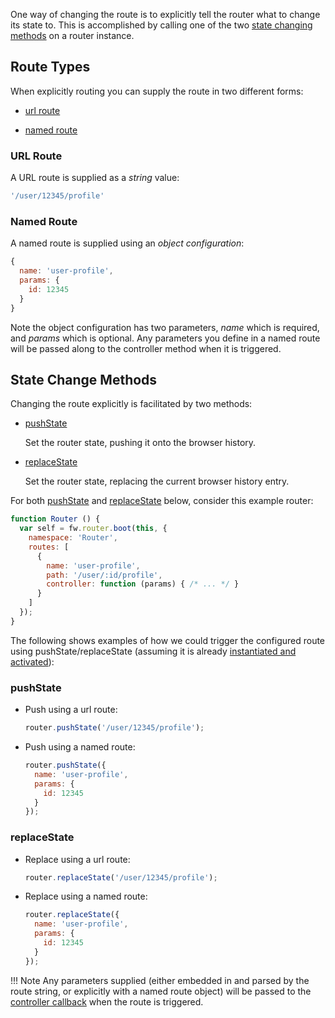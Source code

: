 One way of changing the route is to explicitly tell the router what to change its state to. This is accomplished by calling one of the two [state changing methods](#state-change-methods) on a router instance.

## Route Types

When explicitly routing you can supply the route in two different forms:

* [url route](#url-route)

* [named route](#named-route)

### URL Route

A URL route is supplied as a *string* value:

```javascript
'/user/12345/profile'
```

### Named Route

A named route is supplied using an *object configuration*:

```javascript
{
  name: 'user-profile',
  params: {
    id: 12345
  }
}
```

Note the object configuration has two parameters, *name* which is required, and *params* which is optional. Any parameters you define in a named route will be passed along to the controller method when it is triggered.

## State Change Methods

Changing the route explicitly is facilitated by two methods:

* [pushState](#pushstate)

    Set the router state, pushing it onto the browser history.

* [replaceState](#replacestate)

    Set the router state, replacing the current browser history entry.

For both [pushState](#pushstate) and [replaceState](#replacestate) below, consider this example router:

```javascript
function Router () {
  var self = fw.router.boot(this, {
    namespace: 'Router',
    routes: [
      {
        name: 'user-profile',
        path: '/user/:id/profile',
        controller: function (params) { /* ... */ }
      }
    ]
  });
}
```

The following shows examples of how we could trigger the configured route using pushState/replaceState (assuming it is already [instantiated and activated](router-usage.md)):

### pushState

* Push using a url route:

    ```javascript
    router.pushState('/user/12345/profile');
    ```

* Push using a named route:

    ```javascript
    router.pushState({
      name: 'user-profile',
      params: {
        id: 12345
      }
    });
    ```

### replaceState

* Replace using a url route:

    ```javascript
    router.replaceState('/user/12345/profile');
    ```

* Replace using a named route:

    ```javascript
    router.replaceState({
      name: 'user-profile',
      params: {
        id: 12345
      }
    });
    ```

!!! Note
    Any parameters supplied (either embedded in and parsed by the route string, or explicitly with a named route object) will be passed to the [controller callback](router-route-config.md#controller-callback) when the route is triggered.
